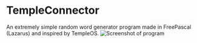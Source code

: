 # TempleConnector
An extremely simple random word generator program made in FreePascal (Lazarus) and inspired by TempleOS.
![Screenshot of program](https://cdn.discordapp.com/attachments/473786169092603904/700872731801026590/godsays.png)
